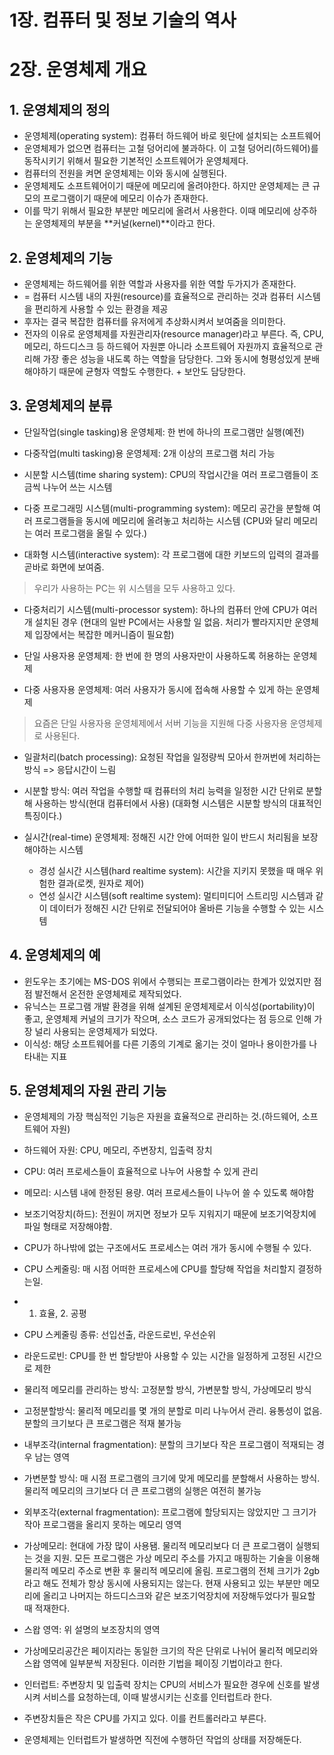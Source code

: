# 1장. 컴퓨터 및 정보 기술의 역사

# 2장. 운영체제 개요

## 1. 운영체제의 정의

- 운영체제(operating system): 컴퓨터 하드웨어 바로 윗단에 설치되는 소프트웨어
- 운영체제가 없으면 컴퓨터는 고철 덩어리에 불과하다. 이 고철 덩어리(하드웨어)를 동작시키기 위해서 필요한 기본적인 소프트웨어가 운영체제다.
- 컴퓨터의 전원을 켜면 운영체제는 이와 동시에 실행된다.
- 운영체제도 소프트웨어이기 때문에 메모리에 올려야한다. 하지만 운영체제는 큰 규모의 프로그램이기 때문에 메모리 이슈가 존재한다.
- 이를 막기 위해서 필요한 부분만 메모리에 올려서 사용한다. 이때 메모리에 상주하는 운영체제의 부분을 **커널(kernel)**이라고 한다.

## 2. 운영체제의 기능

- 운영체제는 하드웨어를 위한 역할과 사용자를 위한 역할 두가지가 존재한다.
- = 컴퓨터 시스템 내의 자원(resource)를 효율적으로 관리하는 것과 컴퓨터 시스템을 편리하게 사용할 수 있는 환경을 제공
- 후자는 결국 복잡한 컴퓨터를 유저에게 추상화시켜서 보여줌을 의미한다.
- 전자의 이유로 운영체제를 자원관리자(resource manager)라고 부른다. 즉, CPU, 메모리, 하드디스크 등 하드웨어 자원뿐 아니라 소프트웨어 자원까지 효율적으로 관리해 가장 좋은 성능을 내도록 하는 역할을 담당한다. 그와 동시에 형평성있게 분배해야하기 때문에 균형자 역할도 수행한다. + 보안도 담당한다.

## 3. 운영체제의 분류

- 단일작업(single tasking)용 운영체제: 한 번에 하나의 프로그램만 실행(예전)
- 다중작업(multi tasking)용 운영체제: 2개 이상의 프로그램 처리 가능

- 시분할 시스템(time sharing system): CPU의 작업시간을 여러 프로그램들이 조금씩 나누어 쓰는 시스템

- 다중 프로그래밍 시스템(multi-programming system): 메모리 공간을 분할해 여러 프로그램들을 동시에 메모리에 올려놓고 처리하는 시스템
  (CPU와 달리 메모리는 여러 프로그램을 올릴 수 있다.)

- 대화형 시스템(interactive system): 각 프로그램에 대한 키보드의 입력의 결과를 곧바로 화면에 보여줌.

> 우리가 사용하는 PC는 위 시스템을 모두 사용하고 있다.

- 다중처리기 시스템(multi-processor system): 하나의 컴퓨터 안에 CPU가 여러 개 설치된 경우
  (현대의 일반 PC에서는 사용할 일 없음. 처리가 빨라지지만 운영체제 입장에서는 복잡한 메커니즘이 필요함)

- 단일 사용자용 운영체제: 한 번에 한 명의 사용자만이 사용하도록 허용하는 운영체제
- 다중 사용자용 운영체제: 여러 사용자가 동시에 접속해 사용할 수 있게 하는 운영체제

> 요즘은 단일 사용자용 운영체제에서 서버 기능을 지원해 다중 사용자용 운영체제로 사용된다.

- 일괄처리(batch processing): 요청된 작업을 일정량씩 모아서 한꺼번에 처리하는 방식 => 응답시간이 느림
- 시분할 방식: 여러 작업을 수행할 때 컴퓨터의 처리 능력을 일정한 시간 단위로 분할해 사용하는 방식(현대 컴퓨터에서 사용)
  (대화형 시스템은 시분할 방식의 대표적인 특징이다.)

- 실시간(real-time) 운영체제: 정해진 시간 안에 어떠한 일이 반드시 처리됨을 보장해야하는 시스템
  - 경성 실시간 시스템(hard realtime system): 시간을 지키지 못했을 때 매우 위험한 결과(로켓, 원자로 제어)
  - 연성 실시간 시스템(soft realtime system): 멀티미디어 스트리밍 시스템과 같이 데이터가 정해진 시간 단위로 전달되어야 올바른 기능을 수행할 수 있는 시스템

## 4. 운영체제의 예

- 윈도우는 초기에는 MS-DOS 위에서 수행되는 프로그램이라는 한계가 있었지만 점점 발전해서 온전한 운영체제로 제작되었다.
- 유닉스는 프로그램 개발 환경을 위해 설계된 운영체제로서 이식성(portability)이 좋고, 운영체제 커널의 크기가 작으며, 소스 코드가 공개되었다는 점 등으로 인해 가장 널리 사용되는 운영체제가 되었다.
- 이식성: 해당 소프트웨어를 다른 기종의 기계로 옮기는 것이 얼마나 용이한가를 나타내는 지표

## 5. 운영체제의 자원 관리 기능

- 운영체제의 가장 핵심적인 기능은 자원을 효율적으로 관리하는 것.(하드웨어, 소프트웨어 자원)
- 하드웨어 자원: CPU, 메모리, 주변장치, 입출력 장치
- CPU: 여러 프로세스들이 효율적으로 나누어 사용할 수 있게 관리
- 메모리: 시스템 내에 한정된 용량. 여러 프로세스들이 나누어 쓸 수 있도록 해야함
- 보조기억장치(하드): 전원이 꺼지면 정보가 모두 지워지기 때문에 보조기억장치에 파일 형태로 저장해야함.

- CPU가 하나밖에 없는 구조에서도 프로세스는 여러 개가 동시에 수행될 수 있다.
- CPU 스케줄링: 매 시점 어떠한 프로세스에 CPU를 할당해 작업을 처리할지 결정하는일.
- 1. 효율, 2. 공평
- CPU 스케줄링 종류: 선입선출, 라운드로빈, 우선순위
- 라운드로빈: CPU를 한 번 할당받아 사용할 수 있는 시간을 일정하게 고정된 시간으로 제한

- 물리적 메모리를 관리하는 방식: 고정분할 방식, 가변분할 방식, 가상메모리 방식
- 고정분할방식: 물리적 메모리를 몇 개의 분할로 미리 나누어서 관리. 융통성이 없음. 분할의 크기보다 큰 프로그램은 적재 불가능
- 내부조각(internal fragmentation): 분할의 크기보다 작은 프로그램이 적재되는 경우 남는 영역
- 가변분할 방식: 매 시점 프로그램의 크기에 맞게 메모리를 분할해서 사용하는 방식. 물리적 메모리의 크기보다 더 큰 프로그램의 실행은 여전히 불가능
- 외부조각(external fragmentation): 프로그램에 할당되지는 않았지만 그 크기가 작아 프로그램을 올리지 못하는 메모리 영역
- 가상메모리: 현대에 가장 많이 사용됌. 물리적 메모리보다 더 큰 프로그램이 실행되는 것을 지원. 모든 프로그램은 가상 메모리 주소를 가지고 매핑하는 기술을 이용해 물리적 메모리 주소로 변환 후 물리적 메모리에 올림. 프로그램의 전체 크기가 2gb라고 해도 전체가 항상 동시에 사용되지는 않는다. 현재 사용되고 있는 부분만 메모리에 올리고 나머지는 하드디스크와 같은 보조기억장치에 저장해두었다가 필요할 때 적재한다.
- 스왑 영역: 위 설명의 보조장치의 영역
- 가상메모리공간은 페이지라는 동일한 크기의 작은 단위로 나뉘어 물리적 메모리와 스왑 영역에 일부분씩 저장된다. 이러한 기법을 페이징 기법이라고 한다.

- 인터럽트: 주변장치 및 입출력 장치는 CPU의 서비스가 필요한 경우에 신호를 발생시켜 서비스를 요청하는데, 이때 발생시키는 신호를 인터럽트라 한다.
- 주변장치들은 작은 CPU를 가지고 있다. 이를 컨트롤러라고 부른다.
- 운영체제는 인터럽트가 발생하면 직전에 수행하던 작업의 상태를 저장해둔다.
